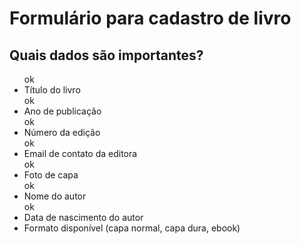 # Formulário para cadastro de livro

## Quais dados são importantes?

<ul>
 ok <li>Título do livro</li>
  ok<li>Ano de publicação</li>
  ok<li>Número da edição</li>
  ok<li>Email de contato da editora</li>
  ok<li>Foto de capa</li>
  ok<li>Nome do autor</li>
  ok<li>Data de nascimento do autor</li>
  <li>Formato disponível (capa normal, capa dura, ebook)</li>
</ul>

